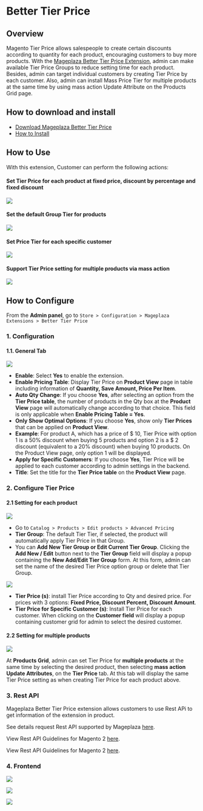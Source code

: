 # Better Tier Price

## Overview

Magento Tier Price allows salespeople to create certain discounts according to quantity for each product, encouraging customers to buy more products. With the [Mageplaza Better Tier Price Extension](https://www.mageplaza.com/magento-2-better-tier-price/), admin can make available Tier Price Groups to reduce setting time for each product. Besides, admin can target individual customers by creating Tier Price by each customer. Also, admin can install Mass Price Tier for multiple products at the same time by using mass action Update Attribute on the Products Grid page.


## How to download and install

- [Download Mageplaza Better Tier Price](https://www.mageplaza.com/magento-2-better-tier-price/)
- [How to Install](https://www.mageplaza.com/install-magento-2-extension/)

## How to Use

With this extension, Customer can perform the following actions:

#### Set Tier Price for each product at fixed price, discount by percentage and fixed discount

![](https://i.imgur.com/glw3IsZ.png)

#### Set the default Group Tier for products

![](https://i.imgur.com/7SZ5heO.png)

#### Set Price Tier for each specific customer

![](https://i.imgur.com/5LOy4Xs.png)

#### Support Tier Price setting for multiple products via mass action

![](https://i.imgur.com/7Ho1PDV.png)

## How to Configure

From the **Admin panel**, go to `Store > Configuration > Mageplaza Extensions > Better Tier Price`

### 1. Configuration

#### 1.1. General Tab

![](https://i.imgur.com/s1sd02M.png)


- **Enable**: Select **Yes** to enable the extension.
- **Enable Pricing Table**: Display Tier Price on **Product View** page in table including information of **Quantity, Save Amount, Price Per Item**.
- **Auto Qty Change**: If you choose **Yes**, after selecting an option from the **Tier Price table**, the number of products in the Qty box at the **Product View** page will automatically change according to that choice. This field is only applicable when **Enable Pricing Table = Yes**.
- **Only Show Optimal Options**: If you choose **Yes**, show only **Tier Prices** that can be applied on **Product View**.
- **Example**: For product A, which has a price of $ 10, Tier Price with option 1 is a 50% discount when buying 5 products and option 2 is a $ 2 discount (equivalent to a 20% discount) when buying 10 products. On the Product View page, only option 1 will be displayed.
- **Apply for Specific Customers**: If you choose **Yes**, Tier Price will be applied to each customer according to admin settings in the backend.
- **Title**: Set the title for the **Tier Price table** on the **Product View** page.

### 2. Configure Tier Price

#### 2.1 Setting for each product

![](https://i.imgur.com/YF9uTdC.png)


- Go to `Catalog > Products > Edit products > Advanced Pricing`
- **Tier Group**: The default Tier Tier, if selected, the product will automatically apply Tier Price in that Group.
- You can **Add New Tier Group or Edit Current Tier Group**. Clicking the **Add New / Edit** button next to the **Tier Group** field will display a popup containing the **New Add/Edit Tier Group** form. At this form, admin can set the name of the desired Tier Price option group or delete that Tier Group.

![](https://i.imgur.com/bNt6m5R.png)

- **Tier Price (s)**: install Tier Price according to Qty and desired price. For prices with 3 options: **Fixed Price, Discount Percent, Discount Amount**.
- **Tier Price for Specific Customer (s)**: Install Tier Price for each customer. When clicking on the **Customer field** will display a popup containing customer grid for admin to select the desired customer.

#### 2.2 Setting for multiple products

![](https://i.imgur.com/Z6S6sNx.png)

At **Products Grid**, admin can set Tier Price for **multiple products** at the same time by selecting the desired product, then selecting **mass action Update Attributes**, on the **Tier Price** tab. At this tab will display the same Tier Price setting as when creating Tier Price for each product above.

### 3. Rest API

Mageplaza Better Tier Price extension allows customers to use Rest APi to get information of the extension in product. 

See details request Rest API supported by Mageplaza [here](https://documenter.getpostman.com/view/10589000/T1LFpApq?version=latest).  

View Rest API Guidelines for Magento 2 [here](https://devdocs.magento.com/guides/v2.4/rest/bk-rest.html).

View Rest API Guidelines for Magento 2 [here](https://devdocs.magento.com/guides/v2.4/get-started/authentication/gs-authentication-token.html).

### 4. Frontend

![](https://i.imgur.com/U8FdCSf.png)

![](https://i.imgur.com/LK14tEC.png)

![](https://i.imgur.com/MYw2RO2.png)
